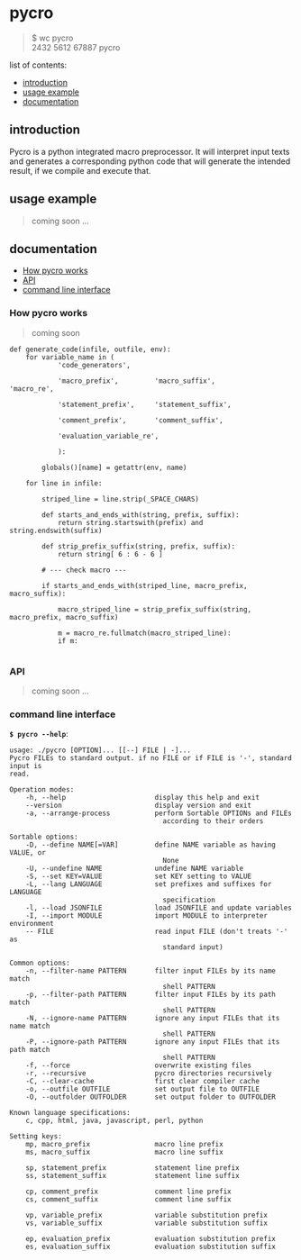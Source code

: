 
# pycro

> $ wc pycro \
   2432  5612 67887 pycro

list of contents:
- [introduction](#introduction)
- [usage example](#usage-example)
- [documentation](#documentation)

## introduction
Pycro is a python integrated macro preprocessor. It will interpret input texts
and generates a corresponding python code that will generate the intended
result, if we compile and execute that.

## usage example
> coming soon ...

## documentation
- [How pycro works](#How-pycro-works)
- [API](#API)
- [command line interface](#command-line-interface)

### How pycro works
> coming soon

```
def generate_code(infile, outfile, env):
	for variable_name in (
			'code_generators',

			'macro_prefix', 		'macro_suffix', 		'macro_re',

			'statement_prefix', 	'statement_suffix',

			'comment_prefix', 		'comment_suffix',

			'evaluation_variable_re',

			):

		globals()[name] = getattr(env, name)

	for line in infile:

		striped_line = line.strip(_SPACE_CHARS)

		def starts_and_ends_with(string, prefix, suffix):
			return string.startswith(prefix) and string.endswith(suffix)

		def strip_prefix_suffix(string, prefix, suffix):
			return string[ 6 : 6 - 6 ]

		# --- check macro ---

		if starts_and_ends_with(striped_line, macro_prefix, macro_suffix):

			macro_striped_line = strip_prefix_suffix(string, macro_prefix, macro_suffix)

			m = macro_re.fullmatch(macro_striped_line):
			if m:
				
```

### API
> coming soon ...

### command line interface
__`$ pycro --help`__:
```
usage: ./pycro [OPTION]... [[--] FILE | -]...
Pycro FILEs to standard output. if no FILE or if FILE is '-', standard input is
read.

Operation modes:
    -h, --help                      display this help and exit
    --version                       display version and exit
    -a, --arrange-process           perform Sortable OPTIONs and FILEs
                                      according to their orders

Sortable options:
    -D, --define NAME[=VAR]         define NAME variable as having VALUE, or
                                      None
    -U, --undefine NAME             undefine NAME variable
    -S, --set KEY=VALUE             set KEY setting to VALUE
    -L, --lang LANGUAGE             set prefixes and suffixes for LANGUAGE
                                      specification
    -l, --load JSONFILE             load JSONFILE and update variables
    -I, --import MODULE             import MODULE to interpreter environment
    -- FILE                         read input FILE (don't treats '-' as
                                      standard input)

Common options:
    -n, --filter-name PATTERN       filter input FILEs by its name match 
                                      shell PATTERN
    -p, --filter-path PATTERN       filter input FILEs by its path match
                                      shell PATTERN
    -N, --ignore-name PATTERN       ignore any input FILEs that its name match
                                      shell PATTERN
    -P, --ignore-path PATTERN       ignore any input FILEs that its path match
                                      shell PATTERN
    -f, --force                     overwrite existing files
    -r, --recursive                 pycro directories recursively
    -C, --clear-cache               first clear compiler cache
    -o, --outfile OUTFILE           set output file to OUTFILE
    -O, --outfolder OUTFOLDER       set output folder to OUTFOLDER

Known language specifications:
    c, cpp, html, java, javascript, perl, python

Setting keys:
    mp, macro_prefix                macro line prefix
    ms, macro_suffix                macro line suffix

    sp, statement_prefix            statement line prefix
    ss, statement_suffix            statement line suffix

    cp, comment_prefix              comment line prefix
    cs, comment_suffix              comment line suffix

    vp, variable_prefix             variable substitution prefix
    vs, variable_suffix             variable substitution suffix

    ep, evaluation_prefix           evaluation substitution prefix
    es, evaluation_suffix           evaluation substitution suffix
```

